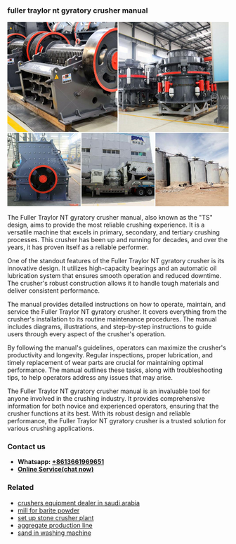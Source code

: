 <h3>fuller traylor nt gyratory crusher manual</h3><img src='1706768163.jpg' alt=''><p>The Fuller Traylor NT gyratory crusher manual, also known as the "TS" design, aims to provide the most reliable crushing experience. It is a versatile machine that excels in primary, secondary, and tertiary crushing processes. This crusher has been up and running for decades, and over the years, it has proven itself as a reliable performer.</p><p>One of the standout features of the Fuller Traylor NT gyratory crusher is its innovative design. It utilizes high-capacity bearings and an automatic oil lubrication system that ensures smooth operation and reduced downtime. The crusher's robust construction allows it to handle tough materials and deliver consistent performance.</p><p>The manual provides detailed instructions on how to operate, maintain, and service the Fuller Traylor NT gyratory crusher. It covers everything from the crusher's installation to its routine maintenance procedures. The manual includes diagrams, illustrations, and step-by-step instructions to guide users through every aspect of the crusher's operation.</p><p>By following the manual's guidelines, operators can maximize the crusher's productivity and longevity. Regular inspections, proper lubrication, and timely replacement of wear parts are crucial for maintaining optimal performance. The manual outlines these tasks, along with troubleshooting tips, to help operators address any issues that may arise.</p><p>The Fuller Traylor NT gyratory crusher manual is an invaluable tool for anyone involved in the crushing industry. It provides comprehensive information for both novice and experienced operators, ensuring that the crusher functions at its best. With its robust design and reliable performance, the Fuller Traylor NT gyratory crusher is a trusted solution for various crushing applications.</p><h3>Contact us</h3><ul><li><strong>Whatsapp:&nbsp;<a href="https://wa.me/8613661969651">+8613661969651</a></strong></li><li><a href="https://swt.shibang-china.com/?git&amp;zhl&amp;fuller traylor nt gyratory crusher manual"><strong>Online Service(chat now)</strong></a></li></ul><h3>Related</h3><ul><li><a href='crushers equipment dealer in saudi arabia.md'>crushers equipment dealer in saudi arabia</a></li><li><a href='mill for barite powder.md'>mill for barite powder</a></li><li><a href='set up stone crusher plant.md'>set up stone crusher plant</a></li><li><a href='aggregate production line.md'>aggregate production line</a></li><li><a href='sand in washing machine.md'>sand in washing machine</a></li></ul>